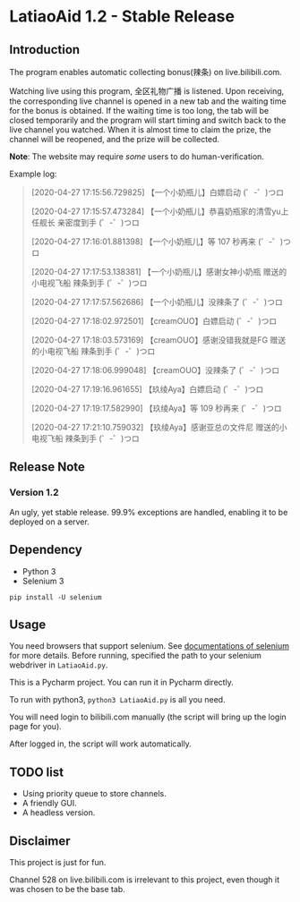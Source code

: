 # LatiaoAid 1.2 - Stable Release

## Introduction

The program enables automatic collecting bonus(辣条) on live.bilibili.com.

Watching live using this program, 全区礼物广播 is listened. Upon receiving, the corresponding live channel is opened in a new tab and the waiting time for the bonus is obtained. If the waiting time is too long, the tab will be closed temporarily and the program will start timing and switch back to the live channel you watched. When it is almost time to claim the prize, the channel will be reopened, and the prize will be collected.

**Note**: The website may require *some* users to do human-verification.

Example log:

>[2020-04-27 17:15:56.729825] 【一个小奶瓶儿】白嫖启动 (゜-゜)つロ 
>
>[2020-04-27 17:15:57.473284] 【一个小奶瓶儿】恭喜奶瓶家的清雪yu上任舰长 亲密度到手 (゜-゜)つロ 
>
>[2020-04-27 17:16:01.881398] 【一个小奶瓶儿】等 107 秒再来 (゜-゜)つロ 
>
>[2020-04-27 17:17:53.138381] 【一个小奶瓶儿】感谢女神小奶瓶 赠送的小电视飞船 辣条到手 (゜-゜)つロ 
>
>[2020-04-27 17:17:57.562686] 【一个小奶瓶儿】没辣条了 (゜-゜)つロ 
>
>[2020-04-27 17:18:02.972501] 【creamOUO】白嫖启动 (゜-゜)つロ 
>
>[2020-04-27 17:18:03.573169] 【creamOUO】感谢没错我就是FG 赠送的小电视飞船 辣条到手 (゜-゜)つロ 
>
>[2020-04-27 17:18:06.999048] 【creamOUO】没辣条了 (゜-゜)つロ 
>
>[2020-04-27 17:19:16.961655] 【玖绫Aya】白嫖启动 (゜-゜)つロ 
>
>[2020-04-27 17:19:17.582990] 【玖绫Aya】等 109 秒再来 (゜-゜)つロ 
>
>[2020-04-27 17:21:10.759032] 【玖绫Aya】感谢亚总の文件尼 赠送的小电视飞船 辣条到手 (゜-゜)つロ 

## Release Note

### Version 1.2

An ugly, yet stable release. 99.9% exceptions are handled, enabling it to be deployed on a server.

## Dependency

- Python 3
- Selenium 3

```
pip install -U selenium
```

## Usage

You need browsers that support selenium. See [documentations of selenium](https://selenium-python.readthedocs.io/installation.html#drivers) for more details. Before running, specified the path to your selenium webdriver in `LatiaoAid.py`.

This is a Pycharm project. You can run it in Pycharm directly.

To run with python3, `python3 LatiaoAid.py` is all you need.

You will need login to bilibili.com manually (the script will bring up the login page for you).

After logged in, the script will work automatically. 

## TODO list

- Using priority queue to store channels.
- A friendly GUI.
- A headless version.

## Disclaimer

This project is just for fun.

Channel 528 on live.bilibili.com is irrelevant to this project, even though it was chosen to be the base tab.
